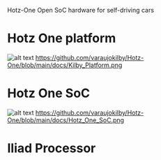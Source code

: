 Hotz-One
Open SoC hardware for self-driving cars

# Hotz One platform

![alt text](https://github.com/varaujokilby/Hotz-One/blob/main/docs/Kilby_Platform.png?raw=true)
https://github.com/varaujokilby/Hotz-One/blob/main/docs/Kilby_Platform.png

# Hotz One SoC

![alt text](https://github.com/varaujokilby/Hotz-One/blob/main/docs/Hotz_One_SoC.png?raw=true)
https://github.com/varaujokilby/Hotz-One/blob/main/docs/Hotz_One_SoC.png

# Iliad Processor


